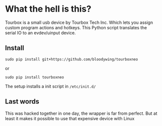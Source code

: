 # What the hell is this?

Tourbox is a small usb device by Tourbox Tech Inc. Which lets you assign custom program actions and hotkeys.
This Python script translates the serial IO to an evdev/uinput device.

## Install

    sudo pip install git+https://github.com/bloodywing/tourboxneo
    
or
    
    sudo pip install tourboxneo
    
The setup installs a init script in `/etc/init.d/`

## Last words

This was hacked together in one day, the wrapper is far from perfect. But at least it makes it possible to use that
expensive device with Linux

